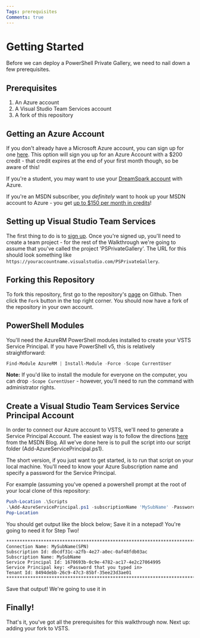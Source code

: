 ```yaml
---
Tags: prerequisites
Comments: true
---
```

# Getting Started
Before we can deploy a PowerShell Private Gallery, we need to nail down a few prerequisites.

## Prerequisites
1. An Azure account
2. A Visual Studio Team Services account
3. A fork of this repository

## Getting an Azure Account
If you don't already have a Microsoft Azure account, you can sign up for one [here](https://azure.microsoft.com/en-us/free/).
This option will sign you up for an Azure Account with a $200 credit - that credit expires at the end of your first month though, so be aware of this!

If you're a student, you may want to use your [DreamSpark account](https://www.dreamspark.com/Product/Product.aspx?productid=99) with Azure.

If you're an MSDN subscriber, you *definitely* want to hook up your MSDN account to Azure - you get [up to $150 per month in credits](https://azure.microsoft.com/en-us/pricing/member-offers/msdn-benefits-details/)!

## Setting up Visual Studio Team Services
The first thing to do is to [sign up](https://www.visualstudio.com/en-us/docs/setup-admin/team-services/sign-up-for-visual-studio-team-services).
Once you're signed up, you'll need to create a team project - for the rest of the Walkthrough we're going to assume that you've called the project 'PSPrivateGallery'.
The URL for this should look something like `https://youraccountname.visualstudio.com/PSPrivateGallery`.

## Forking this Repository
To fork this repository, first go to the repository's [page](https://github.com/michaeltlombardi/PSPrivateGalleryWalkthrough) on Github.
Then click the `Fork` button in the top right corner.
You should now have a fork of the repository in your own account.

## PowerShell Modules
You'll need the AzureRM PowerShell modules installed to create your VSTS Service Principal.
If you have PowerShell v5, this is relatively straightforward:
```powershell
Find-Module AzureRM | Install-Module -Force -Scope CurrentUser
```

**Note:** If you'd like to install the module for everyone on the computer, you can drop `-Scope CurentUser` - however, you'll need to run the command with administrator rights.

## Create a Visual Studio Team Services Service Principal Account
In order to connect our Azure account to VSTS, we'll need to generate a Service Principal Account.
The easiest way is to follow the directions [here](https://blogs.msdn.microsoft.com/visualstudioalm/2015/10/04/automating-azure-resource-group-deployment-using-a-service-principal-in-visual-studio-online-buildrelease-management/) from the MSDN Blog.
All we've done here is to pull the script into our script folder (Add-AzureServicePrincipal.ps1).

The short version, if you just want to get started, is to run that script on your local machine.
You'll need to know your Azure Subscription name and specify a password for the Service Principal.

For example (assuming you've opened a powershell prompt at the root of your local clone of this repository:
```powershell
Push-Location .\Scripts
.\Add-AzureServicePrincipal.ps1 -subscriptionName 'MySubName' -Password 'SomeS35ure Password, hahahah! :D'
Pop-Location
```

You should get output like the block below; Save it in a notepad! You're going to need it for Step Two!
```
***************************************************************************
Connection Name: MySubName(SPN)
Subscription Id: dbcdf31c-a2fb-4e27-a0ec-0af48fdb03ac
Subscription Name: MySubName
Service Principal Id: 1670693b-0c9e-4782-ac17-4e2c27064995
Service Principal key: <Password that you typed in>
Tenant Id: 8494debb-26c9-47c3-85bf-35ee23d3ae01
***************************************************************************
```

Save that output! We're going to use it in 
## Finally!
That's it, you've got all the prerequisites for this walkthrough now.
Next up: adding your fork to VSTS. 